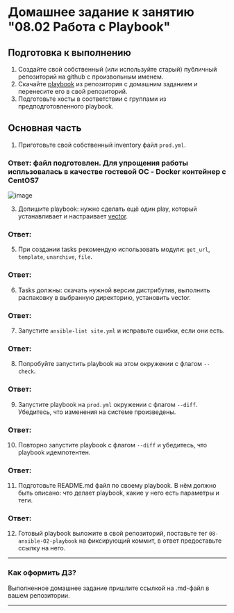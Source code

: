 # Домашнее задание к занятию "08.02 Работа с Playbook"

## Подготовка к выполнению

1. Создайте свой собственный (или используйте старый) публичный репозиторий на github с произвольным именем.
2. Скачайте [playbook](./playbook/) из репозитория с домашним заданием и перенесите его в свой репозиторий.
3. Подготовьте хосты в соответствии с группами из предподготовленного playbook.

## Основная часть

1. Приготовьте свой собственный inventory файл `prod.yml`.
### Ответ: файл подготовлен. Для упрощения работы испльзовалась в качестве гостевой ОС - Docker контейнер с CentOS7

![image](https://user-images.githubusercontent.com/92969676/165459143-083f4433-21a6-4aee-b312-fda2d92d1fef.png)

3. Допишите playbook: нужно сделать ещё один play, который устанавливает и настраивает [vector](https://vector.dev).
### Ответ:


5. При создании tasks рекомендую использовать модули: `get_url`, `template`, `unarchive`, `file`.
### Ответ:

6. Tasks должны: скачать нужной версии дистрибутив, выполнить распаковку в выбранную директорию, установить vector.
### Ответ:

7. Запустите `ansible-lint site.yml` и исправьте ошибки, если они есть.
### Ответ:

8. Попробуйте запустить playbook на этом окружении с флагом `--check`.
### Ответ:

9. Запустите playbook на `prod.yml` окружении с флагом `--diff`. Убедитесь, что изменения на системе произведены.
### Ответ:

10. Повторно запустите playbook с флагом `--diff` и убедитесь, что playbook идемпотентен.
### Ответ:

11. Подготовьте README.md файл по своему playbook. В нём должно быть описано: что делает playbook, какие у него есть параметры и теги.
### Ответ:

12. Готовый playbook выложите в свой репозиторий, поставьте тег `08-ansible-02-playbook` на фиксирующий коммит, в ответ предоставьте ссылку на него.

---

### Как оформить ДЗ?

Выполненное домашнее задание пришлите ссылкой на .md-файл в вашем репозитории.

---

